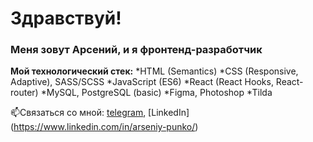 # Здравствуй!
### Меня зовут Арсений, и я фронтенд-разработчик

**Мой технологический стек:**
*HTML (Semantics)
*CSS (Responsive, Adaptive), SASS/SCSS
*JavaScript (ES6)
*React (React Hooks, React-router)
*MySQL, PostgreSQL (basic)
*Figma, Photoshop
*Tilda 

📫Связаться со мной: [telegram](https://t.me/arseniy_punko), [LinkedIn] (https://www.linkedin.com/in/arseniy-punko/)

<!--
**Bloodw1n/Bloodw1n** is a ✨ _special_ ✨ repository because its `README.md` (this file) appears on your GitHub profile.

Here are some ideas to get you started:

- 🔭 I’m currently working on ...
- 🌱 I’m currently learning ...
- 👯 I’m looking to collaborate on ...
- 🤔 I’m looking for help with ...
- 💬 Ask me about ...
- 📫 How to reach me: ...
- 😄 Pronouns: ...
- ⚡ Fun fact: ...
-->

